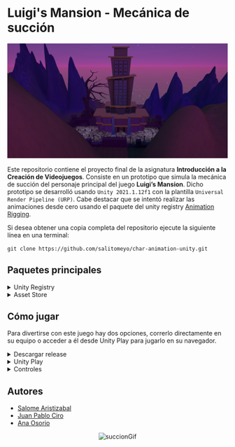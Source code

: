 # Luigi's Mansion - Mecánica de succión

![Imagen](ReadmeFiles/imagenPrincipal.png "Imagen")

Este repositorio contiene el proyecto final de la asignatura **Introducción a la Creación de Videojuegos**. Consiste en un prototipo que simula la mecánica de succión del personaje principal del juego **Luigi’s Mansion**. Dicho prototipo se desarrolló usando `Unity 2021.1.12f1` con la plantilla `Universal Render Pipeline (URP)`. Cabe destacar que se intentó realizar las animaciones desde cero usando el paquete del unity registry [Animation Rigging](https://docs.unity3d.com/Packages/com.unity.animation.rigging@1.0/manual/index.html).

Si desea obtener una copia completa del repositorio ejecute la siguiente línea en una terminal:
```
git clone https://github.com/salitomeyo/char-animation-unity.git
```

## Paquetes principales

<details>
  <summary> Unity Registry </summary>
  
  * Animation Rigging (v1.0.3)
  * Cinemachine (v2.7.9)
  * ProBuilder (v5.0.3)
  * TextMeshPro (v3.0.6)
  * Visual Effect Graph (v11.0.0)

</details>

<details>
  <summary> Asset Store </summary>

  * [Fantasy Tombs & Necropoly Lite](https://assetstore.unity.com/packages/3d/environments/fantasy/fantasy-tombs-necropoly-lite-205971)
  * [Gambler Cat](https://assetstore.unity.com/packages/3d/characters/creatures/gambler-cat-20897)
  * [Lowpoly Medieval Plague Doctor](https://assetstore.unity.com/packages/3d/characters/humanoids/fantasy/lowpoly-medieval-plague-doctor-free-pack-176809)
  * [Low Polу Skeleton](https://assetstore.unity.com/packages/3d/characters/creatures/low-pol-skeleton-188865)
  * [Lowpoly Dungeon Assets](https://assetstore.unity.com/packages/3d/environments/dungeons/lowpoly-dungeon-assets-117330)
  * [Skybox Extended Shader](https://assetstore.unity.com/packages/vfx/shaders/free-skybox-extended-shader-107400)

</details>

## Cómo jugar

Para divertirse con este juego hay dos opciones, correrlo directamente en su equipo o acceder a él desde Unity Play para jugarlo en su navegador.

<details>
  <summary> Descargar release </summary>
  
  Instrucciones de descarga y puesta en marcha...
  
</details>

<details>
  <summary> Unity Play </summary>
  
  De click en este [link](https://www.youtube.com/watch?v=gLk8i2zw2jU) y a continuación...
  
</details>

<details>
  <summary> Controles </summary>
  
  ![Controles](ReadmeFiles/Controls.png "Controles")
  
</details>

## Autores

- [Salome Aristizabal](https://github.com/salitomeyo)
- [Juan Pablo Ciro](https://github.com/JCiroLo)
- [Ana Osorio](https://github.com/ana-os-mo)

<p align="center">
  <img src="ReadmeFiles/succión.gif" alt="succionGif" width="50%"/>
</p>

